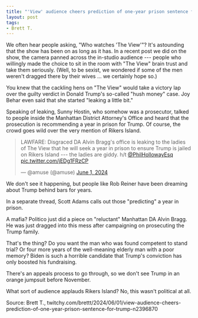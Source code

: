 ```yaml
---
title: "'View' audience cheers prediction of one-year prison sentence for Trump"
layout: post
tags:
- Brett T.
---
```


We often hear people asking, "Who watches 'The View'"? It's astounding that the show has been on as long as it has. In a recent post we did on the show, the camera panned across the in-studio audience --- people who willingly made the choice to sit in the room with "The View" brain trust and take them seriously. (Well, to be sexist, we wondered if some of the men weren't dragged there by their wives ... we certainly hope so.)

You knew that the cackling hens on "The View" would take a victory lap over the guilty verdict in Donald Trump's so-called "hush money" case. Joy Behar even said that she started "leaking a little bit."

Speaking of leaking, Sunny Hostin, who somehow was a prosecutor, talked to people inside the Manhattan District Attorney's Office and heard that the prosecution is recommending a year in prison for Trump. Of course, the crowd goes wild over the very mention of Rikers Island.

<blockquote class="twitter-tweet"><p lang="en" dir="ltr">LAWFARE: Disgraced DA Alvin Bragg&#39;s office is leaking to the ladies of The View that he will seek a year in prison to ensure Trump is jailed on Rikers Island --- the ladies are giddy. h/t <a href="https://twitter.com/PhilHollowayEsq?ref_src=twsrc%5Etfw">@PhilHollowayEsq</a> <a href="https://t.co/jEDg1FRzCP">pic.twitter.com/jEDg1FRzCP</a></p>&mdash; @amuse (@amuse) <a href="https://twitter.com/amuse/status/1796910038717501756?ref_src=twsrc%5Etfw">June 1, 2024</a></blockquote> <script async src="https://platform.twitter.com/widgets.js" charset="utf-8"></script>

We don't see it happening, but people like Rob Reiner have been dreaming about Trump behind bars for years.

In a separate thread, Scott Adams calls out those "predicting" a year in prison.

A mafia? Politico just did a piece on "reluctant" Manhattan DA Alvin Bragg. He was just dragged into this mess after campaigning on prosecuting the Trump family.

That's the thing? Do you want the man who was found competent to stand trial? Or four more years of the well-meaning elderly man with a poor memory? Biden is such a horrible candidate that Trump's conviction has only boosted his fundraising.

There's an appeals process to go through, so we don't see Trump in an orange jumpsuit before November.

What sort of audience applauds Rikers Island? No, this wasn't political at all.

Source: Brett T., twitchy.com/brettt/2024/06/01/view-audience-cheers-prediction-of-one-year-prison-sentence-for-trump-n2396870
